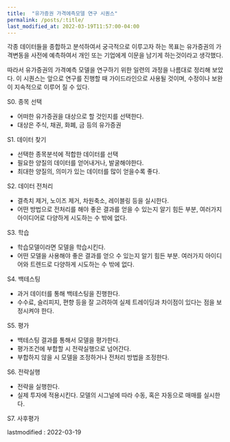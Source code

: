 ```yaml
---
title:  "유가증권 가격에측모델 연구 시퀀스" 
permalink: /posts/:title/
last_modified_at: 2022-03-19T11:57:00-04:00
---
```



각종 데이터들을 종합하고 분석하여서 궁극적으로 이루고자 하는 목표는 유가증권의 가격변동을 사전에 예측하여서
개인 또는 기업에게 이문을 남기게 하는것이라고 생각했다.

따라서 유가증권의 가격예측 모델을 연구하기 위한 일련의 과정을 나름대로 정리해 보았다.
이 시퀀스는 앞으로 연구를 진행할 때 가이드라인으로 사용될 것이며, 수정이나 보완이 지속적으로 이루어 질 수 있다.

S0. 종목 선택
 - 어떠한 유가증권을 대상으로 할 것인지를 선택한다.
 - 대상은 주식, 채권, 화폐, 금 등의 유가증권

S1. 데이터 찾기
 - 선택한 종목분석에 적합한 데이터를 선택
 - 필요한 양질의 데이터를 얻어내거나, 발굴해야한다.
 - 최대한 양질의, 의미가 있는 데이터를 많이 얻을수록 좋다.

S2. 데이터 전처리
 - 결측치 제거, 노이즈 제거, 차원축소, 레이블링 등을 실시한다.
 - 어떤 방법으로 전처리를 해야 좋은 결과를 얻을 수 있는지 알기 힘든 부분, 여러가지 아이디어로 다양하게 시도하는 수 밖에 없다.

S3. 학습
 - 학습모델이라면 모델을 학습시킨다.
 - 어떤 모델을 사용해야 좋은 결과를 얻으 수 있는지 알기 힘든 부분. 여러가지 아이디어와 트렌드로 다양하게 시도하는 수 밖에 없다.

S4. 백테스팅
 - 과거 데이터를 통해 백테스팅을 진행한다.
 - 수수료, 슬리피지, 편향 등을 잘 고려하여 실제 트레이딩과 차이점이 있다는 점을 보정시켜야 한다.
 
S5. 평가
 - 백테스팅 결과를 통해서 모델을 평가한다.
 - 평가조건에 부합할 시 전략실행으로 넘어간다.
 - 부합하지 않을 시 모델을 조정하거나 전처리 방법을 조정한다.
 
S6. 전략실행
 - 전략을 실행한다.
 - 실제 투자에 적용시킨다. 모델의 시그널에 따라 수동, 혹은 자동으로 매매를 실시한다.

S7. 사후평가

lastmodified : 2022-03-19